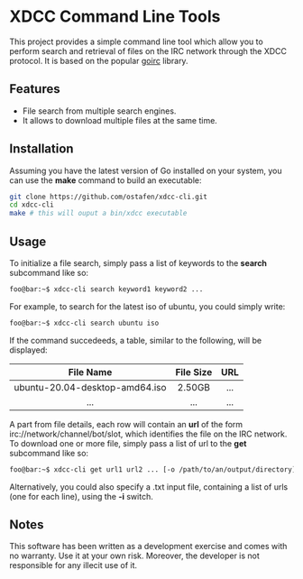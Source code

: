 <!--
  Title: xdcc-cli
  Description: A command line tool for xdcc file search and retrival.
  Author: ostafen

 <meta name="google-site-verification" content="4Rjg8YnufgHBYdLu-gAUsmJasHk03XKYhUXtRMNZdsk" />
-->

# XDCC Command Line Tools

This project provides a simple command line tool which allow you to perform search and retrieval of files on the IRC network through the XDCC protocol. It is based on the popular [goirc](https://github.com/fluffle/goirc) library.


## Features
- File search from multiple search engines.
- It allows to download multiple files at the same time.

## Installation

Assuming you have the latest version of Go installed on your system, you can use the **make** command to build an executable:

```bash 
git clone https://github.com/ostafen/xdcc-cli.git
cd xdcc-cli
make # this will ouput a bin/xdcc executable
```

## Usage
To initialize a file search, simply pass a list of keywords to the **search** subcommand like so:

```bash
foo@bar:~$ xdcc-cli search keyword1 keyword2 ...
```

For example, to search for the latest iso of ubuntu, you could simply write:

```bash
foo@bar:~$ xdcc-cli search ubuntu iso
```

If the command succedeeds, a table, similar to the following, will be displayed:

| File Name | File Size | URL |
| :------: | :------: | :------: |
| ubuntu-20.04-desktop-amd64.iso | 2.50GB | ... |
| ... | ... | ... |

A part from file details, each row will contain an **url** of the form irc://network/channel/bot/slot, which identifies the file on the IRC network. 
To download one or more file, simply pass a list of url to the **get** subcommand like so:

```bash
foo@bar:~$ xdcc-cli get url1 url2 ... [-o /path/to/an/output/directory]
```
Alternatively, you could also specify a .txt input file, containing a list of urls (one for each line), using the **-i** switch.

## Notes

This software has been written as a development exercise and comes with no warranty. Use it at your own risk.
Moreover, the developer is not responsible for any illecit use of it.